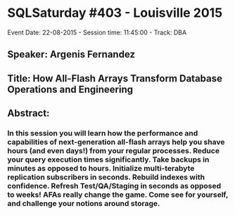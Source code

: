 # SQLSaturday #403 - Louisville 2015
Event Date: 22-08-2015 - Session time: 11:45:00 - Track: DBA
## Speaker: Argenis Fernandez
## Title: How All-Flash Arrays Transform Database Operations and Engineering
## Abstract:
### In this session you will learn how the performance and capabilities of next-generation all-flash arrays help you shave hours (and even days!) from your regular processes. Reduce your query execution times significantly. Take backups in minutes as opposed to hours. Initialize multi-terabyte replication subscribers in seconds. Rebuild indexes with confidence. Refresh Test/QA/Staging in seconds as opposed to weeks! AFAs really change the game. Come see for yourself, and challenge your notions around storage.

